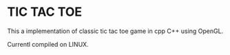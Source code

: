 # TIC TAC TOE
This a implementation of classic tic tac toe game in cpp C++ using OpenGL.

Currentl compiled on LINUX.
